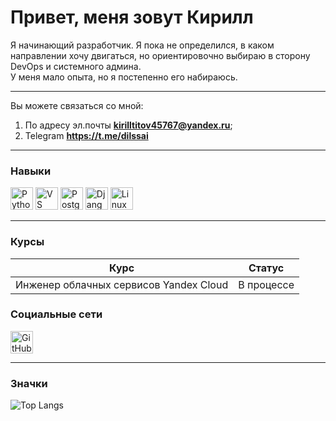 # Привет, меня зовут Кирилл

Я начинающий разработчик. Я пока не определился, в каком направлении хочу двигаться, но ориентировочно выбираю в сторону DevOps и системного админа.  
У меня мало опыта, но я постепенно его набираюсь.  

---

Вы можете связаться со мной: 
1. По адресу эл.почты **kirilltitov45767@yandex.ru**;
2. Telegram **https://t.me/dilssai**

---

### Навыки

<img src="https://raw.githubusercontent.com/danielcranney/readme-generator/main/public/icons/skills/python-colored.svg" width="36" height="36" alt="Python" /> <img src="https://raw.githubusercontent.com/danielcranney/readme-generator/main/public/icons/skills/visualstudiocode.svg" width="36" height="36" alt="VS Code" />
<img src="https://raw.githubusercontent.com/danielcranney/readme-generator/main/public/icons/skills/postgresql-colored.svg" width="36" height="36" alt="PostgreSQL" />
<img src="https://raw.githubusercontent.com/danielcranney/readme-generator/main/public/icons/skills/django-colored-dark.svg" width="36" height="36" alt="Django" />
<img src="https://raw.githubusercontent.com/danielcranney/readme-generator/main/public/icons/skills/linux-colored.svg" width="36" height="36" alt="Linux" />

---

### Курсы

| Курс                                       | Статус       |
|--------------------------------------------|--------------|
| Инженер облачных сервисов Yandex Cloud     | В процессе   |

### Социальные сети

[<img src="https://raw.githubusercontent.com/danielcranney/readme-generator/main/public/icons/socials/github-dark.svg" width="36" height="36" alt="GitHub" />](https://github.com/ваш_профиль)

---

### Значки

![Top Langs](https://github-readme-stats.vercel.app/api/top-langs/?username=ваш_профиль&layout=compact)
